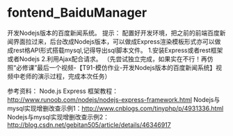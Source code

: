 # fontend_BaiduManager
开发Nodejs版本的百度新闻系统。
提示： 
配置好开发环境，把之前的前端百度新闻界面拉过来，后台改成Nodejs版本，可以做成Express渲染模板形式亦可以做成rest格API形式搭载mysql,记得导出sql脚本文件。
1.安装Express或者rest框架或者Nodejs
2.利用Ajax配合请求。
（先尝试独立完成，如果实在不行！再仿照“必修课”最后一个视频-【T91-模仿作业-开发Nodejs版本的百度新闻系统】视频中老师的演示过程，完成本次任务）

参考资料：
Node.js Express 框架教程：
http://www.runoob.com/nodejs/nodejs-express-framework.html
Nodejs与mysql实现增删改查示例1：http://www.cnblogs.com/tinyphp/p/4931336.html
Nodejs与mysql实现增删改查示例2：http://blog.csdn.net/gebitan505/article/details/46346917